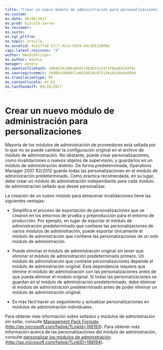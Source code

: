 ```yaml
---
title: "Crear un nuevo módulo de administración para personalizaciones | Documentos de Microsoft"
ms.custom: 
ms.date: 06/08/2017
ms.prod: biztalk-server
ms.reviewer: 
ms.suite: 
ms.tgt_pltfrm: 
ms.topic: article
ms.assetid: 4ce1ffa0-57c7-41ce-b459-48c36522889e
caps.latest.revision: "4"
author: MandiOhlinger
ms.author: mandia
manager: anneta
ms.openlocfilehash: 3d04b29cd96a66057d83b5212472f0ea69150f0c
ms.sourcegitcommit: cb908c540d8f1a692d01dc8f313e16cb4b4e696d
ms.translationtype: MT
ms.contentlocale: es-ES
ms.lasthandoff: 09/20/2017
---
```

# <a name="create-a-new-management-pack-for-customizations"></a>Crear un nuevo módulo de administración para personalizaciones
Mayoría de los módulos de administración de proveedores está sellada por lo que no se puede cambiar la configuración original en el archivo de módulo de administración. No obstante, puede crear personalizaciones, como invalidaciones o nuevos objetos de supervisión, y guardarlos en un módulo de administración distinto. De forma predeterminada, Operations Manager 2007 R2/2012 guarda todas las personalizaciones en el módulo de administración predeterminado. Como práctica recomendada, en su lugar, debe crear un módulo de administración independiente para cada módulo de administración sellado que desee personalizar.  
  
 La creación de un nuevo módulo para almacenar invalidaciones tiene las siguientes ventajas:  
  
-   Simplifica el proceso de exportación de personalizaciones que se crearon en los entornos de prueba y preproducción para el entorno de producción. Por ejemplo, en lugar de exportar el módulo de administración predeterminado que contiene las personalizaciones de varios módulos de administración, puede exportar únicamente el módulo de administración que contiene las personalizaciones de un solo módulo de administración.  
  
-   Puede eliminar el módulo de administración original sin tener que eliminar el módulo de administración predeterminado primero. Un módulo de administración que contiene personalizaciones depende el módulo de administración original. Esta dependencia requiere que elimine el módulo de administración con las personalizaciones antes de que pueda eliminar el módulo original. Si todas las personalizaciones se guardan en el módulo de administración predeterminado, debe eliminar el módulo de administración predeterminado antes de poder eliminar un módulo de administración original.  
  
-   Es más fácil hacer un seguimiento y actualizar personalizaciones en módulos de administración individuales.  
  
 Para obtener más información sobre sellados y módulos de administración sin sellar, consulte [Management Pack Formats](http://go.microsoft.com/fwlink/?LinkID=198193) (http://go.microsoft.com/fwlink/?LinkId=198193). Para obtener más información acerca de las personalizaciones del módulo de administración, consulte [personalizar los módulos de administración](http://go.microsoft.com/fwlink/?LinkID=198194) (http://go.microsoft.com/fwlink/?LinkID=198194).